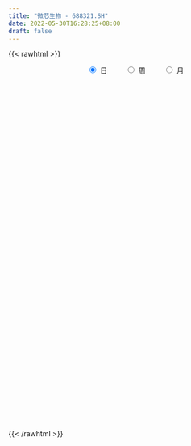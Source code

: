 ```yaml
---
title: "微芯生物 - 688321.SH"
date: 2022-05-30T16:28:25+08:00
draft: false
---
```

{{< rawhtml >}}
    <div style="text-align: center">
        <label style="padding: 1rem;"><input style="margin-right: .5rem" type="radio" name="period" value="D" checked onclick="period_change(this)">日</label>
        <label style="padding: 1rem;"><input style="margin-right: .5rem" type="radio" name="period" value="W" onclick="period_change(this)">周</label>
        <label style="padding: 1rem;"><input style="margin-right: .5rem" type="radio" name="period" value="M" onclick="period_change(this)">月</label>
    </div>
    <div id="chart" style="height: 700px;"></div> 
    <script type="text/javascript">
        const D_v = [26551.79,45334.26,52165.77,36645.05,17936.81,54563.62,34405.16,27782.51,47844.15,64368.44,150708.21,84060.13,63785.47,68997.16,64167.37,40760.97,41802.7,45341.3,38170.8,61561.77,56935.33,51200.87,61903.22,38515.7,75505.87,40600.65,79520.01,64587.42,61189.9,74965.46,53915.69,58767.09,64365.35,107371.14,42396.45,50797.71,27695.51,31298.76,24213.23,22266.54,38687.15,29095.01,31512.64,14501.56,28084.39,24990.95,29988.07,59223.51,33925.37,34251.3,23520.34,26464.45,29755.66,64753.93,38825.33,28200.21,23122.25,22857.6,20325.01,18655.27,21388.83,26853.54,24863.93,23861.36,15286.35,16907.23,28037.45,14523.69,15763.44,21580.03,39989.66,15586.72,25315.59,16177.87,19679.13,16541.66,17648.35,29866.92,20920.09,16794.01,14627.49,16121.24,23894.27,17910.77,14135.6,11681.6,20097.51,23367.2,14252.01,14503.21,21650.44,14092.09,17730.26,11727.23,25646.14,30543.07,21364.96,18067.33,14080.69,20198.19,24131.06,66816.55,40055.75,27323.27,17048.71,19910.11,16727.44,25532.14,15976.73,15260.36,16916.22,20716.01,15927.28,20087.99,12767.97,16847.91,15341.42,31908.64,17829.73,16851.65,26855.14,19990.47,13607.24,17787.78,14819.21,24127.66,19516.64,20471.19,28459.19,19621.07,24427.44,18618.45,18074.34,34096.54,19983.06,18683.81,15736.5,13951.53,18707.13,35427.92,29475.34,16308.6,29107.24,18675.51,21544.92,20302.86,15426.49,11804.44,27640.31,19066.56,16549.58,17747.88,18017.74,10748.01,23133.47,21990.01,22976.62,17963.31,18719.21,17293.79,15483.2,21438.67,15571.3,37526.67,21289.44,21376.59,24684.69,26217.26,28688.29,16665.13,22384.97,23351.61,29482.12,21004.11,13950.67,10407.21,8916.25,11186.17,12071.2,15960.35,13609.14,14846.03,10865.01,15768.11,10707.86,12632.37,16031.99,21814.03,17261.38,23264.54,16840.35,23117.58,26668.15,27498.79,38924.58,33073.92,46717.5,38503.07,67384.25,41552.4,41280.21,44567.84,64022.39,25780.43,21748.32,31304.57,20204.54,19724.7,27232.28,20644.94,12756.41,47530.31,25304.8,31407.78,27547.9,37376.89,23201.99,25466.85,22281.59,16850.53,15058.17,18690.62,26881.4,12326.68,13665.18,19726.32,18966.56,24345.63,27856.88,29439.17,19699.34,22030.2,31138.91,23324.85,22955.96,23262.5,38177.87,25984.24,15085.27,18107.77,22967.24,18259.66,15923.75,21927.57,25352.18,30556.18,16697.76,16475.81,12810.03,16558.79]
const D_histogram = [0.0,0.0376524217,0.0451527244,-0.0407703173,-0.0734384746,0.0057335945,0.04873329,0.0475503551,0.0888276683,0.1147850096,0.3139507928,0.4241765365,0.4151136661,0.4578091169,0.3662908557,0.2290742659,0.1477434128,0.0192135712,-0.0339265247,0.0198469493,0.1077733461,0.1497099385,0.1117799832,0.076578936,0.1558018085,0.1433292967,0.2568677428,0.3349982376,0.4230907012,0.4914232197,0.4405601687,0.418119929,0.306504256,-0.0275218738,-0.2032180953,-0.4097634201,-0.4879513602,-0.4753710844,-0.4686545484,-0.4419228654,-0.3698549783,-0.3705853823,-0.3943634113,-0.3704533234,-0.2717517748,-0.2226245444,-0.2168482867,-0.3478185205,-0.4304814067,-0.4303266328,-0.4047322615,-0.3999881443,-0.3585100019,-0.1658150626,-0.0852604067,-0.0522181717,-0.0767341565,-0.0477980812,-0.0001689351,0.0075406512,0.0185260434,0.0583881457,0.0420129348,0.0166789906,-0.0027692554,-0.026437112,-0.0929302564,-0.1219411936,-0.1358711058,-0.1246305543,-0.2153433352,-0.2645186326,-0.3285124863,-0.3211097174,-0.2552114107,-0.1893454156,-0.1099283281,0.0289528866,0.1154339054,0.1540640954,0.1603261113,0.1679428842,0.2222136274,0.2449388462,0.2052990779,0.177319809,0.173666103,0.1997329643,0.2113357465,0.2140591634,0.2067574562,0.1624512422,0.1026472558,0.0315633993,0.062363078,0.1271849024,0.1553981872,0.1633000141,0.1327957032,0.1439714278,0.103138028,0.2205120834,0.1846939673,0.0989870207,0.0188250184,-0.0639130278,-0.1265519833,-0.2342861004,-0.2785877357,-0.2884700939,-0.2787944679,-0.2848118318,-0.2422647764,-0.2405179538,-0.2217676508,-0.2279370795,-0.2086776586,-0.1267888482,-0.0530449306,0.0003618687,0.0573665578,0.1103164215,0.1149398116,0.1104667731,0.1232493363,0.0980331353,0.0571184257,0.0466694254,0.0761787789,0.0556223849,0.0020838694,-0.0310347747,-0.0246588817,0.0329968087,0.0673655854,0.0628471854,0.0314959704,0.0097870526,0.0092773366,-0.0245264498,-0.074817657,-0.0943453889,-0.1444065934,-0.1583216798,-0.1855050257,-0.1840571451,-0.1477275706,-0.1147151171,-0.0941853522,-0.0638339087,-0.0147321239,0.0308180596,0.053815166,0.065815475,0.0969475404,0.1043947009,0.0880719966,0.0913290924,0.1000977615,0.0822770414,0.0651298654,0.067024239,0.0595415897,0.0962159276,0.1137528198,0.0823782617,0.0198893735,0.0030321988,0.0079947485,-0.0042773668,-0.1268924947,-0.2723846324,-0.448218591,-0.5243410991,-0.5257609117,-0.4612168316,-0.369147342,-0.2848703613,-0.2443459507,-0.2213250667,-0.1812594535,-0.1117760605,-0.0776578015,-0.0105195402,0.0629704934,0.0745425696,0.1211958114,0.1156395947,0.1284413321,0.1792272429,0.180550691,0.1931489716,0.1676792624,0.1186640875,-0.0168384223,-0.1681372191,-0.2903897923,-0.326101259,-0.2468810578,-0.2096186342,-0.2901130333,-0.3036026278,-0.161376702,-0.0607417768,0.0195367116,0.0866323804,0.144941478,0.1522366547,0.1727766086,0.1293099943,0.1051450686,0.2038715676,0.2437959258,0.2984606946,0.3371205917,0.3291306017,0.2896555296,0.2401516793,0.2585236645,0.2132256223,0.1847922452,0.1067337019,0.1290550835,0.1222073085,0.0792883618,-0.0301188465,-0.1134925217,-0.2531389976,-0.3678282364,-0.3585541228,-0.3650630942,-0.2769067184,-0.241896142,-0.2319076555,-0.1865434476,-0.137551912,-0.0559945377,0.0252341313,0.0719468175,0.0861165205,0.0846934256,0.0963529936,0.0930455171,0.1186088993,0.1466176818,0.0869265565,0.0524171854,0.0494207049,0.0394169156,0.0318374234]
const D_fast = [0.0,0.0470655271,0.0658540109,-0.0302616101,-0.081289386,-0.0006839183,0.0544990996,0.0652037536,0.1286879838,0.1833415775,0.4609950589,0.6772649368,0.7719804828,0.9291282129,0.9291826656,0.8492346423,0.8048396424,0.6811131936,0.6194914665,0.6782266779,0.7930964112,0.8724604882,0.8624755288,0.8464192155,0.9645925402,0.9879523525,1.1657077343,1.3275877885,1.5214529275,1.7126412508,1.771918242,1.8540079845,1.8190183755,1.4781117773,1.251611032,0.9426248522,0.742449072,0.6361865768,0.5257394756,0.4419904422,0.4215945848,0.3282178352,0.2058489534,0.1371457104,0.1679093153,0.1613804096,0.1129445956,-0.1049802683,-0.2952635061,-0.4026903905,-0.4782790846,-0.5735320035,-0.6216813615,-0.4704401878,-0.4112006336,-0.3912129415,-0.4349124654,-0.4179259105,-0.3703389981,-0.3607442491,-0.345127346,-0.2906682072,-0.2965401844,-0.317704381,-0.3378449409,-0.3681220754,-0.4578477839,-0.5173440195,-0.5652417082,-0.5851587952,-0.7297074099,-0.8450123655,-0.9911343407,-1.0640090012,-1.0619135472,-1.043383906,-0.9914489004,-0.8453294642,-0.729989969,-0.6528437551,-0.6065002114,-0.5568977175,-0.4470735674,-0.363113637,-0.3514286359,-0.3350779526,-0.2953151328,-0.2193150304,-0.1548783116,-0.0986401039,-0.0542524471,-0.0579458504,-0.0920880229,-0.1552810295,-0.1088905814,-0.0122725314,0.0547903002,0.1035171306,0.1062117456,0.1533803271,0.1383314343,0.3108335105,0.3211888863,0.2602286949,0.1847729472,0.0860566441,-0.0082203073,-0.1745259495,-0.2884745187,-0.3704744004,-0.4304973914,-0.5077177132,-0.5257368519,-0.5841195177,-0.6208111275,-0.683964826,-0.7168748197,-0.6666832214,-0.6062005365,-0.5527032701,-0.4813569414,-0.4008279724,-0.3674696294,-0.3443259746,-0.3007310773,-0.3014389945,-0.3280740977,-0.3268557416,-0.2783016935,-0.2849524911,-0.3379700393,-0.3788473771,-0.3786362045,-0.3127313119,-0.2615211389,-0.2503277426,-0.2738049649,-0.2930671195,-0.2912575014,-0.3311929003,-0.4001885217,-0.4433026009,-0.5294654538,-0.5829609601,-0.6565205624,-0.7010869681,-0.7016892863,-0.6973556121,-0.7003721851,-0.6859792189,-0.6405604651,-0.5873057666,-0.5508548688,-0.522400691,-0.4670317405,-0.4334859047,-0.42779061,-0.401701241,-0.3679081316,-0.3651595913,-0.3660243009,-0.3473738677,-0.3399711195,-0.2792427997,-0.2332677025,-0.2440476952,-0.30156424,-0.317663365,-0.3107021283,-0.3240435852,-0.4783818368,-0.6919701326,-0.979858739,-1.1870665219,-1.3199265623,-1.3706866902,-1.3709040361,-1.3578446457,-1.3784067228,-1.4107171054,-1.4159663556,-1.3744269777,-1.3597231691,-1.2952147929,-1.2059821359,-1.1757744172,-1.0988222227,-1.0754685407,-1.0305564702,-0.9349637487,-0.8885026279,-0.8276171044,-0.811166998,-0.830516151,-0.9702282664,-1.163561368,-1.3584113892,-1.4756481707,-1.458148234,-1.473290469,-1.6263131263,-1.7157033778,-1.6138216275,-1.5283721465,-1.4432094802,-1.3544557163,-1.2599112492,-1.2145569088,-1.1508228028,-1.1619619185,-1.1598405771,-1.0101461862,-0.9092728465,-0.779992904,-0.657052859,-0.5827601986,-0.5498213883,-0.5392873188,-0.4562844174,-0.4482760541,-0.4305113699,-0.4818864878,-0.4273013352,-0.4035972831,-0.4266941394,-0.5436310594,-0.6553778649,-0.8583090902,-1.0649553882,-1.1453198052,-1.2430945502,-1.224164854,-1.2496283131,-1.2976167405,-1.2988883945,-1.2842848369,-1.216726097,-1.1291888952,-1.0644895046,-1.0287906715,-1.00904041,-0.9732925936,-0.9533386908,-0.8981230838,-0.8334598809,-0.8714193671,-0.8928244418,-0.8834657461,-0.8836153064,-0.8832354428]
const D_slow = [0.0,0.0094131054,0.0207012865,0.0105087072,-0.0078509114,-0.0064175128,0.0057658097,0.0176533985,0.0398603155,0.0685565679,0.1470442661,0.2530884003,0.3568668168,0.471319096,0.5628918099,0.6201603764,0.6570962296,0.6618996224,0.6534179912,0.6583797285,0.6853230651,0.7227505497,0.7506955455,0.7698402795,0.8087907316,0.8446230558,0.9088399915,0.9925895509,1.0983622262,1.2212180311,1.3313580733,1.4358880556,1.5125141196,1.5056336511,1.4548291273,1.3523882723,1.2304004322,1.1115576611,0.994394024,0.8839133077,0.7914495631,0.6988032175,0.6002123647,0.5075990338,0.4396610901,0.384004954,0.3297928824,0.2428382522,0.1352179006,0.0276362424,-0.073546823,-0.1735438591,-0.2631713596,-0.3046251252,-0.3259402269,-0.3389947698,-0.3581783089,-0.3701278293,-0.370170063,-0.3682849002,-0.3636533894,-0.349056353,-0.3385531192,-0.3343833716,-0.3350756855,-0.3416849634,-0.3649175275,-0.3954028259,-0.4293706024,-0.460528241,-0.5143640747,-0.5804937329,-0.6626218545,-0.7428992838,-0.8067021365,-0.8540384904,-0.8815205724,-0.8742823508,-0.8454238744,-0.8069078505,-0.7668263227,-0.7248406017,-0.6692871948,-0.6080524833,-0.5567277138,-0.5123977615,-0.4689812358,-0.4190479947,-0.3662140581,-0.3126992673,-0.2610099032,-0.2203970927,-0.1947352787,-0.1868444289,-0.1712536594,-0.1394574338,-0.100607887,-0.0597828835,-0.0265839576,0.0094088993,0.0351934063,0.0903214272,0.136494919,0.1612416742,0.1659479288,0.1499696718,0.118331676,0.0597601509,-0.009886783,-0.0820043065,-0.1517029235,-0.2229058814,-0.2834720755,-0.343601564,-0.3990434767,-0.4560277465,-0.5081971612,-0.5398943732,-0.5531556059,-0.5530651387,-0.5387234993,-0.5111443939,-0.482409441,-0.4547927477,-0.4239804136,-0.3994721298,-0.3851925234,-0.373525167,-0.3544804723,-0.3405748761,-0.3400539087,-0.3478126024,-0.3539773228,-0.3457281206,-0.3288867243,-0.3131749279,-0.3053009353,-0.3028541722,-0.300534838,-0.3066664505,-0.3253708647,-0.348957212,-0.3850588603,-0.4246392803,-0.4710155367,-0.517029823,-0.5539617156,-0.5826404949,-0.606186833,-0.6221453101,-0.6258283411,-0.6181238262,-0.6046700347,-0.588216166,-0.5639792809,-0.5378806057,-0.5158626065,-0.4930303334,-0.4680058931,-0.4474366327,-0.4311541663,-0.4143981066,-0.3995127092,-0.3754587273,-0.3470205223,-0.3264259569,-0.3214536135,-0.3206955638,-0.3186968767,-0.3197662184,-0.3514893421,-0.4195855002,-0.531640148,-0.6627254227,-0.7941656507,-0.9094698586,-1.0017566941,-1.0729742844,-1.1340607721,-1.1893920387,-1.2347069021,-1.2626509172,-1.2820653676,-1.2846952527,-1.2689526293,-1.2503169869,-1.2200180341,-1.1911081354,-1.1589978023,-1.1141909916,-1.0690533189,-1.020766076,-0.9788462604,-0.9491802385,-0.9533898441,-0.9954241489,-1.0680215969,-1.1495469117,-1.2112671762,-1.2636718347,-1.336200093,-1.41210075,-1.4524449255,-1.4676303697,-1.4627461918,-1.4410880967,-1.4048527272,-1.3667935635,-1.3235994114,-1.2912719128,-1.2649856457,-1.2140177538,-1.1530687723,-1.0784535987,-0.9941734507,-0.9118908003,-0.8394769179,-0.7794389981,-0.7148080819,-0.6615016764,-0.6153036151,-0.5886201896,-0.5563564187,-0.5258045916,-0.5059825012,-0.5135122128,-0.5418853432,-0.6051700926,-0.6971271517,-0.7867656824,-0.878031456,-0.9472581356,-1.0077321711,-1.065709085,-1.1123449469,-1.1467329249,-1.1607315593,-1.1544230265,-1.1364363221,-1.114907192,-1.0937338356,-1.0696455872,-1.0463842079,-1.0167319831,-0.9800775626,-0.9583459235,-0.9452416272,-0.932886451,-0.9230322221,-0.9150728662]
const D_data = [['2021-05-19', 37.68, 37.21, 37.08, 37.9],['2021-05-20', 37.2, 37.8, 36.84, 38.24],['2021-05-21', 37.85, 37.58, 37.38, 38.58],['2021-05-24', 37.5, 36.2, 35.91, 37.5],['2021-05-25', 36.24, 36.5, 36.21, 36.65],['2021-05-26', 36.66, 38.0, 36.41, 38.11],['2021-05-27', 37.89, 37.9, 37.71, 38.2],['2021-05-28', 38.03, 37.5, 37.27, 38.1],['2021-05-31', 37.52, 38.2, 37.15, 38.59],['2021-06-01', 38.98, 38.28, 38.15, 38.98],['2021-06-02', 38.28, 41.25, 38.15, 43.05],['2021-06-03', 41.26, 41.3, 40.73, 42.15],['2021-06-04', 41.44, 40.46, 40.0, 41.47],['2021-06-07', 40.55, 41.61, 40.55, 42.6],['2021-06-08', 41.61, 40.2, 39.81, 41.7],['2021-06-09', 40.25, 39.33, 39.25, 40.25],['2021-06-10', 39.3, 39.68, 38.88, 39.88],['2021-06-11', 39.8, 38.68, 38.58, 39.9],['2021-06-15', 38.79, 39.22, 38.7, 39.56],['2021-06-16', 39.4, 40.65, 39.01, 41.4],['2021-06-17', 40.71, 41.61, 40.65, 41.81],['2021-06-18', 41.98, 41.59, 40.38, 42.36],['2021-06-21', 41.28, 40.81, 40.01, 41.93],['2021-06-22', 40.78, 40.83, 40.2, 41.16],['2021-06-23', 40.89, 42.59, 40.32, 42.98],['2021-06-24', 42.9, 41.86, 41.61, 42.91],['2021-06-25', 42.6, 44.0, 42.15, 44.1],['2021-06-28', 44.74, 44.45, 43.6, 45.22],['2021-06-29', 44.43, 45.48, 44.1, 46.4],['2021-06-30', 45.55, 46.19, 45.24, 47.76],['2021-07-01', 46.0, 45.3, 45.11, 47.07],['2021-07-02', 45.28, 46.0, 44.3, 46.1],['2021-07-05', 45.82, 45.02, 44.15, 46.78],['2021-07-06', 42.5, 41.35, 41.01, 43.24],['2021-07-07', 41.78, 42.07, 41.5, 42.47],['2021-07-08', 42.0, 40.6, 40.33, 42.06],['2021-07-09', 40.42, 41.26, 40.16, 41.5],['2021-07-12', 41.24, 42.0, 41.0, 42.39],['2021-07-13', 41.93, 41.75, 41.4, 42.38],['2021-07-14', 42.01, 41.86, 41.46, 42.09],['2021-07-15', 41.51, 42.49, 41.51, 43.15],['2021-07-16', 42.5, 41.58, 41.58, 42.98],['2021-07-19', 40.97, 41.01, 40.4, 41.4],['2021-07-20', 40.92, 41.38, 40.65, 41.77],['2021-07-21', 41.0, 42.46, 40.92, 42.75],['2021-07-22', 42.31, 42.1, 41.76, 42.78],['2021-07-23', 41.86, 41.58, 41.28, 42.28],['2021-07-26', 41.0, 39.34, 38.6, 41.29],['2021-07-27', 38.99, 39.08, 38.6, 39.92],['2021-07-28', 39.16, 39.56, 39.04, 40.3],['2021-07-29', 39.94, 39.61, 39.38, 39.94],['2021-07-30', 39.45, 39.09, 38.68, 39.45],['2021-08-02', 39.06, 39.34, 38.42, 40.14],['2021-08-03', 40.0, 41.62, 40.0, 43.11],['2021-08-04', 40.95, 40.81, 40.58, 41.6],['2021-08-05', 40.7, 40.42, 40.25, 41.5],['2021-08-06', 40.28, 39.62, 39.41, 40.4],['2021-08-09', 39.98, 40.2, 39.5, 41.0],['2021-08-10', 40.1, 40.57, 39.88, 40.86],['2021-08-11', 40.4, 40.17, 39.9, 40.48],['2021-08-12', 40.0, 40.22, 40.0, 40.89],['2021-08-13', 40.25, 40.7, 39.6, 40.78],['2021-08-16', 40.84, 40.05, 39.75, 40.84],['2021-08-17', 40.06, 39.8, 39.68, 40.66],['2021-08-18', 39.74, 39.71, 39.61, 40.17],['2021-08-19', 39.65, 39.48, 39.45, 40.06],['2021-08-20', 39.4, 38.6, 38.28, 39.47],['2021-08-23', 38.6, 38.67, 38.32, 38.95],['2021-08-24', 38.73, 38.58, 38.5, 38.98],['2021-08-25', 38.6, 38.72, 38.08, 38.93],['2021-08-26', 38.71, 37.02, 36.8, 38.78],['2021-08-27', 37.02, 36.89, 36.75, 37.36],['2021-08-30', 36.76, 36.07, 36.02, 37.38],['2021-08-31', 36.12, 36.45, 35.88, 36.58],['2021-09-01', 36.12, 37.04, 35.96, 37.15],['2021-09-02', 37.06, 37.1, 36.98, 37.54],['2021-09-03', 37.64, 37.42, 37.0, 37.64],['2021-09-06', 37.36, 38.6, 37.36, 38.85],['2021-09-07', 38.89, 38.49, 38.2, 38.89],['2021-09-08', 38.49, 38.22, 38.14, 38.7],['2021-09-09', 38.0, 37.95, 37.74, 38.22],['2021-09-10', 38.5, 38.03, 37.97, 38.68],['2021-09-13', 38.01, 38.84, 38.01, 39.12],['2021-09-14', 39.02, 38.75, 38.6, 39.45],['2021-09-15', 38.72, 38.02, 38.0, 38.9],['2021-09-16', 37.98, 38.06, 37.49, 38.34],['2021-09-17', 38.18, 38.35, 37.75, 38.64],['2021-09-22', 38.01, 38.87, 37.9, 39.5],['2021-09-23', 39.2, 38.9, 38.64, 39.3],['2021-09-24', 38.9, 38.95, 38.58, 39.0],['2021-09-27', 38.95, 38.94, 38.51, 39.25],['2021-09-28', 38.61, 38.45, 38.43, 38.97],['2021-09-29', 38.18, 38.05, 37.32, 38.58],['2021-09-30', 37.97, 37.58, 37.53, 38.11],['2021-10-08', 37.68, 38.76, 37.37, 39.13],['2021-10-11', 39.08, 39.5, 38.98, 39.9],['2021-10-12', 39.4, 39.39, 39.25, 39.88],['2021-10-13', 39.51, 39.35, 39.12, 39.58],['2021-10-14', 39.21, 38.92, 38.88, 39.42],['2021-10-15', 38.75, 39.5, 38.62, 39.88],['2021-10-18', 39.48, 38.87, 38.7, 39.69],['2021-10-19', 38.66, 41.2, 38.52, 42.47],['2021-10-20', 40.5, 39.68, 39.52, 40.9],['2021-10-21', 39.8, 38.86, 38.75, 40.36],['2021-10-22', 38.91, 38.55, 38.5, 39.18],['2021-10-25', 38.53, 38.08, 37.79, 38.53],['2021-10-26', 38.15, 37.88, 37.86, 38.38],['2021-10-27', 37.87, 36.72, 36.5, 37.9],['2021-10-28', 36.45, 36.9, 36.45, 37.21],['2021-10-29', 36.31, 36.95, 36.31, 37.16],['2021-11-01', 37.05, 36.95, 36.06, 37.05],['2021-11-02', 36.8, 36.51, 36.38, 37.5],['2021-11-03', 36.48, 36.97, 36.45, 37.18],['2021-11-04', 37.0, 36.34, 36.3, 37.08],['2021-11-05', 36.35, 36.37, 36.22, 36.69],['2021-11-08', 36.35, 35.85, 35.6, 36.68],['2021-11-09', 35.85, 35.96, 35.75, 36.47],['2021-11-10', 36.1, 36.81, 35.9, 37.52],['2021-11-11', 36.71, 36.98, 36.6, 37.08],['2021-11-12', 36.74, 36.97, 36.66, 37.3],['2021-11-15', 37.0, 37.26, 36.81, 37.7],['2021-11-16', 37.2, 37.5, 37.0, 37.65],['2021-11-17', 37.5, 37.07, 36.97, 37.5],['2021-11-18', 37.29, 36.98, 36.76, 37.29],['2021-11-19', 36.9, 37.25, 36.81, 37.5],['2021-11-22', 37.5, 36.77, 36.65, 37.5],['2021-11-23', 36.67, 36.4, 36.33, 36.92],['2021-11-24', 36.39, 36.63, 36.01, 36.86],['2021-11-25', 36.55, 37.18, 36.47, 37.57],['2021-11-26', 37.08, 36.58, 36.43, 37.28],['2021-11-29', 36.97, 35.94, 35.91, 37.18],['2021-11-30', 35.8, 35.9, 35.71, 36.0],['2021-12-01', 35.82, 36.25, 35.72, 36.58],['2021-12-02', 36.15, 37.02, 36.03, 37.25],['2021-12-03', 36.98, 36.97, 36.61, 37.2],['2021-12-06', 36.85, 36.57, 36.5, 37.25],['2021-12-07', 36.6, 36.13, 35.9, 36.86],['2021-12-08', 36.13, 36.08, 35.98, 36.3],['2021-12-09', 36.16, 36.25, 36.01, 36.41],['2021-12-10', 36.33, 35.69, 35.42, 36.33],['2021-12-13', 35.91, 35.17, 35.04, 35.93],['2021-12-14', 35.3, 35.25, 35.19, 35.68],['2021-12-15', 35.2, 34.53, 34.43, 35.3],['2021-12-16', 34.5, 34.63, 34.3, 34.8],['2021-12-17', 34.63, 34.15, 34.05, 34.63],['2021-12-20', 34.08, 34.22, 34.08, 34.8],['2021-12-21', 34.33, 34.55, 34.1, 34.78],['2021-12-22', 34.6, 34.51, 34.48, 34.96],['2021-12-23', 34.74, 34.33, 33.6, 34.74],['2021-12-24', 34.3, 34.44, 33.88, 34.6],['2021-12-27', 34.4, 34.77, 34.4, 35.05],['2021-12-28', 34.71, 34.9, 34.56, 34.99],['2021-12-29', 34.77, 34.75, 34.58, 35.1],['2021-12-30', 34.62, 34.67, 34.49, 34.79],['2021-12-31', 34.68, 35.01, 34.62, 35.26],['2022-01-04', 34.9, 34.82, 34.7, 35.2],['2022-01-05', 34.94, 34.5, 34.12, 34.99],['2022-01-06', 34.26, 34.71, 34.16, 34.86],['2022-01-07', 34.5, 34.82, 34.3, 35.16],['2022-01-10', 34.81, 34.47, 34.28, 34.88],['2022-01-11', 34.37, 34.38, 34.33, 34.74],['2022-01-12', 34.38, 34.57, 34.21, 34.89],['2022-01-13', 34.46, 34.43, 34.21, 34.68],['2022-01-14', 34.25, 35.07, 34.2, 35.37],['2022-01-17', 35.35, 35.01, 34.72, 35.35],['2022-01-18', 35.08, 34.39, 34.33, 35.11],['2022-01-19', 34.32, 33.74, 33.63, 34.48],['2022-01-20', 33.75, 34.06, 33.24, 34.06],['2022-01-21', 33.87, 34.26, 33.66, 34.26],['2022-01-24', 34.07, 33.98, 33.7, 34.34],['2022-01-25', 33.98, 32.13, 32.0, 34.0],['2022-01-26', 32.34, 30.9, 30.88, 32.39],['2022-01-27', 31.02, 29.29, 29.28, 31.08],['2022-01-28', 31.53, 29.38, 29.19, 31.53],['2022-02-07', 29.62, 29.58, 29.43, 30.3],['2022-02-08', 29.64, 30.06, 29.4, 30.18],['2022-02-09', 30.0, 30.36, 30.0, 30.45],['2022-02-10', 30.35, 30.33, 30.21, 30.79],['2022-02-11', 30.08, 29.75, 29.63, 30.23],['2022-02-14', 29.41, 29.35, 29.0, 30.0],['2022-02-15', 29.33, 29.4, 29.05, 29.69],['2022-02-16', 29.4, 29.77, 29.1, 29.81],['2022-02-17', 29.67, 29.35, 29.28, 29.79],['2022-02-18', 29.35, 29.82, 29.15, 30.09],['2022-02-21', 29.89, 30.12, 29.69, 30.31],['2022-02-22', 30.0, 29.45, 29.35, 30.09],['2022-02-23', 29.32, 29.95, 29.32, 30.08],['2022-02-24', 29.88, 29.33, 28.9, 30.03],['2022-02-25', 29.45, 29.51, 29.35, 30.17],['2022-02-28', 29.65, 30.12, 29.38, 30.22],['2022-03-01', 30.23, 29.63, 29.55, 30.23],['2022-03-02', 29.6, 29.81, 29.45, 29.96],['2022-03-03', 29.77, 29.3, 29.2, 30.2],['2022-03-04', 29.21, 28.78, 28.59, 29.61],['2022-03-07', 28.59, 27.1, 26.82, 28.76],['2022-03-08', 26.98, 25.91, 25.88, 27.23],['2022-03-09', 25.86, 25.2, 24.29, 26.0],['2022-03-10', 25.5, 25.45, 25.06, 25.78],['2022-03-11', 25.08, 26.61, 24.5, 26.73],['2022-03-14', 26.3, 26.04, 25.58, 26.6],['2022-03-15', 25.89, 24.06, 24.02, 25.89],['2022-03-16', 24.48, 24.21, 22.88, 24.6],['2022-03-17', 24.49, 26.12, 24.33, 26.77],['2022-03-18', 26.24, 25.96, 25.77, 26.5],['2022-03-21', 26.05, 25.97, 25.61, 26.33],['2022-03-22', 26.1, 26.04, 25.51, 26.43],['2022-03-23', 25.84, 26.16, 25.69, 26.21],['2022-03-24', 26.01, 25.62, 25.59, 26.16],['2022-03-25', 25.84, 25.8, 25.56, 26.28],['2022-03-28', 25.65, 24.87, 24.77, 25.8],['2022-03-29', 24.83, 24.84, 24.71, 25.38],['2022-03-30', 25.24, 26.53, 24.84, 26.75],['2022-03-31', 26.5, 26.18, 26.14, 26.9],['2022-04-01', 26.06, 26.68, 25.75, 26.88],['2022-04-06', 26.8, 26.84, 26.5, 27.37],['2022-04-07', 26.92, 26.47, 26.41, 28.04],['2022-04-08', 26.54, 26.07, 25.95, 26.95],['2022-04-11', 25.99, 25.8, 25.71, 26.53],['2022-04-12', 25.74, 26.66, 25.44, 26.72],['2022-04-13', 26.55, 25.88, 25.84, 26.72],['2022-04-14', 25.9, 25.96, 25.81, 26.29],['2022-04-15', 25.83, 25.08, 24.93, 25.9],['2022-04-18', 25.38, 26.2, 24.32, 26.23],['2022-04-19', 26.01, 25.9, 25.71, 26.27],['2022-04-20', 26.0, 25.32, 25.25, 26.22],['2022-04-21', 25.16, 24.02, 24.0, 25.38],['2022-04-22', 24.2, 23.69, 23.29, 24.2],['2022-04-25', 23.21, 22.15, 21.77, 23.6],['2022-04-26', 21.84, 21.43, 21.29, 22.4],['2022-04-27', 21.4, 22.3, 20.85, 22.6],['2022-04-28', 21.88, 21.7, 21.56, 22.35],['2022-04-29', 21.74, 22.72, 21.7, 22.99],['2022-05-05', 22.5, 22.04, 21.99, 22.76],['2022-05-06', 21.71, 21.51, 21.44, 21.76],['2022-05-09', 21.5, 21.78, 21.3, 22.17],['2022-05-10', 21.4, 21.79, 21.26, 22.08],['2022-05-11', 22.06, 22.31, 21.9, 23.4],['2022-05-12', 22.23, 22.57, 22.1, 22.92],['2022-05-13', 22.78, 22.36, 22.22, 22.96],['2022-05-16', 22.6, 22.02, 21.96, 22.75],['2022-05-17', 22.01, 21.77, 21.4, 22.08],['2022-05-18', 22.02, 21.88, 21.6, 22.15],['2022-05-19', 21.41, 21.64, 21.41, 21.8],['2022-05-20', 21.69, 22.0, 21.61, 22.02],['2022-05-23', 22.0, 22.14, 21.85, 22.36],['2022-05-24', 22.2, 20.91, 20.91, 22.23],['2022-05-25', 21.0, 20.89, 20.7, 21.17],['2022-05-26', 20.93, 21.09, 20.3, 21.12],['2022-05-27', 21.19, 20.87, 20.73, 21.28],['2022-05-30', 20.87, 20.75, 20.47, 20.91]]
const W_v = [1141300.29,549748.88,336663.98,264292.32,136458.7,193244.43,150142.03,30326.64,78243.39,106181.45,261747.62,168330.79,198378.07,280012.21,237820.13,122144.69,142022.71,137247.63,116210.52,91152.33,82125.94,129461.22,211823.73,200343.09,260127.67,228711.46,173099.74,142125.71,84890.49,85448.13,82745.03,76170.27,50516.15,51463.47,60226.13,58745.05,61501.71,63697.2,83444.63,112907.52,51057.29,92913.22,64711.58,155497.03,60233.52,109537.09,220360.18,257177.17,148578.64,103317.68,113711.85,241280.71,398085.1599999999,209183.08,220989.37,143388.64,216836.81,182858.35,68177.42,37144.09,192169.61,109964.35,123651.05,121698.08,112090.72,100410.19,96336.33,83780.43,250975.77,111875.19,129228.64,80011.57,185065.67,143191.12,114057.58,170747.22,124495.17,61579.6,49125.29,133599.02,134033.72,134948.65,105448.3,122666.58,102229.47,80412.26,94533.55,107856.2,110448.08,52228.35,106145.65,170768.81,171333.15,410766.4,261069.5,207868.77,296045.45,313425.5600000001,292626.16,145560.69,129077.61,177384.97,184657.38,110080.25,108956.32,107443.54,95362.6,98329.75,87719.75,52122.42,65200.02,25646.14,104254.24,175375.34,93406.78,86415.47,98779.35,93059.84,112195.75,115199.83,102506.89,115111.61,94240.66,86196.68,81649.15,107313.63,122256.27,112887.94,56531.5,71048.64,78447.63,117389.41,224603.32,217203.27,120214.41,137644.24,88126.78,98347.76,91566.14,123371.22,54463.76,125465.84,97185.99,101891.96,16558.79]
const W_histogram = [0.0,-0.9042962963,-2.0106629524,-2.6399293303,-2.8813766026,-3.1068582501,-3.4833974863,-3.7897305389,-3.8352725005,-3.8281186497,-3.1994834804,-2.9453480555,-2.25863644,-1.2199642054,-0.7660448526,-0.2048232611,-0.2128441943,0.0946120951,0.4934874828,0.5428076128,0.8127434318,1.1264582757,1.922127153,2.1390492448,2.2577750441,2.1555266009,2.0664707979,1.3863945704,1.1437536521,0.6550767168,0.0069572472,-0.3969842312,-0.58559446,-0.5865358034,-0.406560611,-0.1772197694,0.068891292,0.4362613043,0.8529998407,0.9922645491,1.1746046863,1.4719016672,1.4847163682,1.7937998295,2.0047207601,1.9559708118,2.5268807753,2.3885683247,1.9817577639,1.9857002625,1.7375646156,0.456604046,-0.502581856,-0.9878489178,-1.189226128,-1.2568355635,-1.0950706613,-1.0022916947,-0.8672626013,-0.675754013,-0.6239082907,-0.7113123268,-0.7119518691,-0.6246440675,-0.5147218291,-0.4660520568,-0.4310980244,-0.3258184608,-0.4039601859,-0.5614173174,-0.7584158857,-0.8060458208,-0.7136007508,-0.6437927395,-0.5214422384,-0.4588146653,-0.5047806527,-0.2961625507,-0.0492798999,0.0428306252,0.341246091,0.4028274984,0.4905090404,0.7120033517,0.7373771822,0.687869856,0.6447864171,0.600774663,0.5073411629,0.5302624189,0.5586084193,0.6073788944,0.6241667615,0.8126115974,0.7944212735,0.9451637979,1.1598249353,1.3744874117,1.1446339766,0.9685244033,0.8127032808,0.5170086689,0.3406958412,0.2827750131,0.0985116298,-0.1306170673,-0.2326058994,-0.2439239352,-0.2157691327,-0.1459887138,-0.1791642298,-0.1119880215,-0.0132593132,-0.0077512624,-0.1024246696,-0.1895994737,-0.1917674727,-0.1605257784,-0.1702421868,-0.1370862503,-0.1850598988,-0.2975399452,-0.3270904837,-0.284498874,-0.2467756799,-0.1854392029,-0.1797418072,-0.4685448005,-0.5906847587,-0.6197597859,-0.6118175107,-0.6064988176,-0.6936184521,-0.7355259385,-0.713951399,-0.5857209185,-0.4911159569,-0.445677527,-0.4579489606,-0.4779013526,-0.5158490888,-0.430446563,-0.3484457227,-0.3212210354,-0.2645681745]
const W_fast = [0.0,-1.1303703704,-2.7394027646,-4.028651475,-4.990442898,-5.992639108,-7.2400277158,-8.4937934032,-9.4981534898,-10.4480293014,-10.6192650023,-11.1014665912,-10.9794140857,-10.2457329024,-9.9833247628,-9.4733089866,-9.5345409683,-9.2034316552,-8.6811843968,-8.4961623635,-8.0230406866,-7.4277112738,-6.1515106083,-5.3998262052,-4.7166566449,-4.2800234379,-3.8524615414,-4.1859391263,-4.1426416316,-4.4675493877,-5.1139295455,-5.6171170818,-5.9521259255,-6.0997012198,-6.0213661801,-5.8363302809,-5.5729963965,-5.096561058,-4.4665725614,-4.0792417158,-3.603250407,-2.9379780094,-2.5539842163,-1.7964507976,-1.084349677,-0.6441069223,0.558523235,1.0173528655,1.1059817457,1.60634931,1.7926048169,0.6257952589,-0.4590361072,-1.1912653984,-1.6899491406,-2.0717674669,-2.1837702301,-2.3415641872,-2.4233507441,-2.4007806591,-2.5049120095,-2.7701441272,-2.9487716368,-3.0176248521,-3.0363830709,-3.1042263128,-3.1770467865,-3.1532218381,-3.3323536098,-3.6301650706,-4.0167676104,-4.2659090006,-4.3518641184,-4.4430042919,-4.4510143504,-4.5030904436,-4.6752515941,-4.5406741298,-4.306111454,-4.2032932727,-3.8195662841,-3.6572780022,-3.4469692,-3.0474740507,-2.8377559247,-2.7152957869,-2.5971826215,-2.4910007099,-2.4575989193,-2.3021120586,-2.1341139534,-1.9334987547,-1.7606691972,-1.3690714619,-1.1886564675,-0.8016229936,-0.2970056223,0.2612787069,0.317583766,0.3836052935,0.4309599913,0.2645175466,0.1733786791,0.1861516043,0.0265161285,-0.2352668355,-0.3954071424,-0.4677061619,-0.4934936426,-0.4602104022,-0.5381769757,-0.4989977728,-0.4035838928,-0.4000136576,-0.5202932321,-0.6548679047,-0.7049777718,-0.7138675221,-0.7661444772,-0.7672601033,-0.8614987265,-1.0483637593,-1.1596869187,-1.1882200274,-1.2121907533,-1.197214077,-1.2364521332,-1.6423913266,-1.9122024745,-2.0962174481,-2.2412295506,-2.387535562,-2.6480598094,-2.8738487804,-3.0307620907,-3.0489618399,-3.0771358674,-3.1431168193,-3.269875493,-3.4093032232,-3.5762132316,-3.5984223465,-3.6035329369,-3.6566135085,-3.6661026912]
const W_slow = [0.0,-0.2260740741,-0.7287398122,-1.3887221447,-2.1090662954,-2.8857808579,-3.7566302295,-4.7040628642,-5.6628809893,-6.6199106518,-7.4197815219,-8.1561185357,-8.7207776457,-9.0257686971,-9.2172799102,-9.2684857255,-9.3216967741,-9.2980437503,-9.1746718796,-9.0389699764,-8.8357841184,-8.5541695495,-8.0736377613,-7.53887545,-6.974431689,-6.4355500388,-5.9189323393,-5.5723336967,-5.2863952837,-5.1226261045,-5.1208867927,-5.2201328505,-5.3665314655,-5.5131654164,-5.6148055691,-5.6591105115,-5.6418876885,-5.5328223624,-5.3195724022,-5.0715062649,-4.7778550933,-4.4098796765,-4.0387005845,-3.5902506271,-3.0890704371,-2.6000777341,-1.9683575403,-1.3712154591,-0.8757760182,-0.3793509525,0.0550402013,0.1691912129,0.0435457489,-0.2034164806,-0.5007230126,-0.8149319035,-1.0886995688,-1.3392724925,-1.5560881428,-1.7250266461,-1.8810037187,-2.0588318004,-2.2368197677,-2.3929807846,-2.5216612418,-2.638174256,-2.7459487621,-2.8274033773,-2.9283934238,-3.0687477532,-3.2583517246,-3.4598631798,-3.6382633675,-3.7992115524,-3.929572112,-4.0442757783,-4.1704709415,-4.2445115792,-4.2568315541,-4.2461238978,-4.1608123751,-4.0601055005,-3.9374782404,-3.7594774025,-3.5751331069,-3.4031656429,-3.2419690386,-3.0917753729,-2.9649400822,-2.8323744775,-2.6927223726,-2.540877649,-2.3848359587,-2.1816830593,-1.983077741,-1.7467867915,-1.4568305576,-1.1132087047,-0.8270502106,-0.5849191098,-0.3817432896,-0.2524911223,-0.167317162,-0.0966234088,-0.0719955013,-0.1046497681,-0.162801243,-0.2237822268,-0.27772451,-0.3142216884,-0.3590127459,-0.3870097512,-0.3903245796,-0.3922623952,-0.4178685626,-0.465268431,-0.5132102992,-0.5533417437,-0.5959022904,-0.630173853,-0.6764388277,-0.750823814,-0.832596435,-0.9037211535,-0.9654150734,-1.0117748741,-1.0567103259,-1.1738465261,-1.3215177158,-1.4764576622,-1.6294120399,-1.7810367443,-1.9544413573,-2.138322842,-2.3168106917,-2.4632409213,-2.5860199106,-2.6974392923,-2.8119265325,-2.9314018706,-3.0603641428,-3.1679757835,-3.2550872142,-3.3353924731,-3.4015345167]
const W_data = [['2019-08-16', 125.0, 96.0, 80.75, 125.0],['2019-08-23', 98.93, 81.83, 80.83, 101.3],['2019-08-30', 81.0, 72.6, 72.6, 83.58],['2019-09-06', 73.22, 71.85, 70.63, 77.8],['2019-09-12', 71.84, 71.88, 71.3, 75.0],['2019-09-20', 72.49, 68.05, 66.16, 74.35],['2019-09-27', 68.0, 61.4, 60.5, 68.88],['2019-09-30', 61.0, 56.9, 56.48, 61.0],['2019-10-11', 57.1, 55.41, 54.45, 57.47],['2019-10-18', 55.72, 52.01, 50.88, 56.56],['2019-10-25', 51.29, 57.7, 48.75, 62.44],['2019-11-01', 55.47, 51.82, 49.35, 58.1],['2019-11-08', 53.2, 56.5, 51.77, 57.97],['2019-11-15', 55.95, 62.93, 53.53, 65.38],['2019-11-22', 62.7, 57.55, 56.68, 66.79],['2019-11-29', 58.08, 59.94, 56.7, 61.79],['2019-12-06', 59.94, 52.81, 50.86, 61.36],['2019-12-13', 52.9, 56.2, 52.83, 59.36],['2019-12-20', 56.63, 58.18, 55.8, 59.92],['2019-12-27', 57.82, 54.13, 53.58, 58.17],['2020-01-03', 54.0, 57.03, 52.66, 57.5],['2020-01-10', 56.79, 58.7, 56.01, 60.99],['2020-01-17', 59.0, 67.79, 57.6, 68.86],['2020-01-23', 68.4, 63.8, 62.9, 72.3],['2020-02-07', 53.16, 64.21, 53.1, 67.0],['2020-02-14', 64.9, 62.3, 61.36, 68.37],['2020-02-21', 62.3, 62.76, 62.03, 67.85],['2020-02-28', 62.8, 53.83, 53.6, 63.66],['2020-03-06', 54.6, 57.05, 54.5, 58.35],['2020-03-13', 56.36, 51.96, 50.0, 57.9],['2020-03-20', 52.7, 46.41, 44.53, 52.84],['2020-03-27', 45.15, 45.72, 43.08, 48.99],['2020-04-03', 45.04, 45.66, 43.35, 46.6],['2020-04-10', 46.2, 46.25, 46.0, 48.9],['2020-04-17', 46.15, 47.81, 45.15, 49.94],['2020-04-24', 48.46, 48.5, 47.33, 49.78],['2020-04-30', 48.49, 49.15, 46.5, 49.5],['2020-05-08', 48.73, 51.74, 48.68, 52.63],['2020-05-15', 51.69, 54.23, 50.7, 54.96],['2020-05-22', 54.27, 52.26, 51.77, 58.63],['2020-05-29', 52.72, 53.84, 51.2, 55.38],['2020-06-05', 54.3, 56.99, 54.0, 60.69],['2020-06-12', 56.45, 54.85, 54.0, 56.75],['2020-06-19', 55.0, 60.21, 54.9, 63.8],['2020-06-24', 60.68, 61.44, 59.76, 62.69],['2020-07-03', 61.82, 59.81, 58.8, 64.4],['2020-07-10', 60.38, 70.47, 59.73, 73.29],['2020-07-17', 71.59, 64.49, 62.55, 82.89],['2020-07-24', 64.53, 61.24, 58.99, 67.84],['2020-07-31', 60.82, 66.8, 60.63, 68.84],['2020-08-07', 67.35, 64.45, 63.26, 69.6],['2020-08-14', 64.02, 48.25, 47.8, 64.2],['2020-08-21', 48.56, 46.2, 46.2, 48.76],['2020-08-28', 46.38, 47.61, 44.53, 47.67],['2020-09-04', 47.93, 48.38, 47.28, 50.72],['2020-09-11', 48.38, 48.25, 45.6, 48.88],['2020-09-18', 49.16, 50.3, 48.0, 51.6],['2020-09-25', 50.4, 49.11, 48.8, 51.16],['2020-09-30', 49.28, 49.3, 48.21, 50.0],['2020-10-09', 49.8, 50.04, 49.51, 50.5],['2020-10-16', 50.65, 48.17, 47.53, 51.36],['2020-10-23', 48.05, 45.51, 45.31, 48.89],['2020-10-30', 45.28, 45.48, 44.55, 47.92],['2020-11-06', 45.26, 45.95, 44.2, 47.49],['2020-11-13', 45.95, 45.96, 45.28, 47.77],['2020-11-20', 47.2, 44.86, 44.36, 47.28],['2020-11-27', 44.84, 44.17, 43.08, 45.04],['2020-12-04', 44.35, 44.73, 44.2, 45.34],['2020-12-11', 44.72, 41.8, 38.71, 45.38],['2020-12-18', 41.95, 39.35, 39.18, 42.0],['2020-12-25', 40.0, 36.91, 36.55, 40.35],['2020-12-31', 37.01, 37.01, 36.3, 37.39],['2021-01-08', 37.1, 37.77, 36.1, 40.14],['2021-01-15', 38.2, 36.85, 34.9, 38.28],['2021-01-22', 36.5, 37.01, 36.21, 37.8],['2021-01-29', 37.2, 35.8, 35.62, 38.91],['2021-02-05', 35.95, 33.51, 33.44, 37.28],['2021-02-10', 33.62, 36.22, 33.55, 36.54],['2021-02-19', 36.6, 37.19, 36.0, 37.58],['2021-02-26', 37.31, 35.56, 35.05, 37.88],['2021-03-05', 35.4, 38.76, 35.0, 39.1],['2021-03-12', 38.7, 36.48, 36.15, 39.44],['2021-03-19', 36.1, 37.0, 36.1, 39.62],['2021-03-26', 37.9, 39.45, 37.51, 39.99],['2021-04-02', 39.22, 37.72, 37.45, 39.65],['2021-04-09', 37.99, 36.79, 36.5, 38.38],['2021-04-16', 36.91, 36.68, 35.38, 36.91],['2021-04-23', 37.04, 36.48, 36.05, 37.71],['2021-04-30', 36.57, 35.5, 33.98, 37.4],['2021-05-07', 35.5, 36.77, 35.43, 37.5],['2021-05-14', 36.9, 37.02, 36.09, 37.76],['2021-05-21', 37.03, 37.58, 36.6, 38.58],['2021-05-28', 37.5, 37.5, 35.91, 38.2],['2021-06-04', 37.52, 40.46, 37.15, 43.05],['2021-06-11', 40.55, 38.68, 38.58, 42.6],['2021-06-18', 38.79, 41.59, 38.7, 42.36],['2021-06-25', 41.28, 44.0, 40.01, 44.1],['2021-07-02', 44.74, 46.0, 43.6, 47.76],['2021-07-09', 45.82, 41.26, 40.16, 46.78],['2021-07-16', 41.24, 41.58, 41.0, 43.15],['2021-07-23', 40.97, 41.58, 40.4, 42.78],['2021-07-30', 41.0, 39.09, 38.6, 41.29],['2021-08-06', 39.06, 39.62, 38.42, 43.11],['2021-08-13', 39.98, 40.7, 39.5, 41.0],['2021-08-20', 40.84, 38.6, 38.28, 40.84],['2021-08-27', 38.6, 36.89, 36.75, 38.98],['2021-09-03', 36.76, 37.42, 35.88, 37.64],['2021-09-10', 37.36, 38.03, 37.36, 38.89],['2021-09-17', 38.01, 38.35, 37.49, 39.45],['2021-09-24', 38.01, 38.95, 37.9, 39.5],['2021-09-30', 38.95, 37.58, 37.32, 39.25],['2021-10-08', 37.68, 38.76, 37.37, 39.13],['2021-10-15', 39.08, 39.5, 38.62, 39.9],['2021-10-22', 39.48, 38.55, 38.5, 42.47],['2021-10-29', 38.53, 36.95, 36.31, 38.53],['2021-11-05', 37.05, 36.37, 36.06, 37.5],['2021-11-12', 36.35, 36.97, 35.6, 37.52],['2021-11-19', 37.0, 37.25, 36.76, 37.7],['2021-11-26', 37.5, 36.58, 36.01, 37.57],['2021-12-03', 36.97, 36.97, 35.71, 37.25],['2021-12-10', 36.85, 35.69, 35.42, 37.25],['2021-12-17', 35.91, 34.15, 34.05, 35.93],['2021-12-24', 34.08, 34.44, 33.6, 34.96],['2021-12-31', 34.4, 35.01, 34.4, 35.26],['2022-01-07', 34.9, 34.82, 34.12, 35.2],['2022-01-14', 34.81, 35.07, 34.2, 35.37],['2022-01-21', 35.35, 34.26, 33.24, 35.35],['2022-01-28', 34.07, 29.38, 29.19, 34.34],['2022-02-11', 29.62, 29.75, 29.4, 30.79],['2022-02-18', 29.41, 29.82, 29.0, 30.09],['2022-02-25', 29.89, 29.51, 28.9, 30.31],['2022-03-04', 29.65, 28.78, 28.59, 30.23],['2022-03-11', 28.59, 26.61, 24.29, 28.76],['2022-03-18', 26.3, 25.96, 22.88, 26.77],['2022-03-25', 26.05, 25.8, 25.51, 26.43],['2022-04-01', 25.65, 26.68, 24.71, 26.9],['2022-04-08', 26.8, 26.07, 25.95, 28.04],['2022-04-15', 25.99, 25.08, 24.93, 26.72],['2022-04-22', 25.38, 23.69, 23.29, 26.27],['2022-04-29', 23.21, 22.72, 20.85, 23.6],['2022-05-06', 22.5, 21.51, 21.44, 22.76],['2022-05-13', 21.5, 22.36, 21.26, 23.4],['2022-05-20', 22.6, 22.0, 21.4, 22.75],['2022-05-27', 22.0, 20.87, 20.3, 22.36],['2022-06-02', 20.87, 20.75, 20.47, 20.91]]
const M_v = [2027713.1499999999,774464.1200000002,591984.1800000001,860874.1700000002,528386.13,582001.04,804064.58,348610.3599999999,263096.07,311106.64,414934.55,797391.5600000003,1037450.1199999999,757061.2699999999,462929.0999999999,454128.0100000001,632278.91,613061.59,368799.0800000001,562671.0599999999,429905.75,548320.11,1328648.7499999998,857332.21,552630.9499999998,357241.08,398682.5,433496.3,470209.78,424106.9899999999,229292.31,762382.3300000001,432819.6800000001,395566.34]
const M_histogram = [0.0,-1.0019373219,-1.9676040292,-1.8764676428,-1.9549923812,-1.3948293656,-1.5881929316,-2.2120163379,-2.1502021407,-1.6671940595,-0.6819721292,0.276926556,-0.1940790066,-0.4640508624,-0.8142559425,-0.9877662393,-1.5056877762,-1.7825955418,-1.8279585525,-1.5346637503,-1.388150072,-0.9903463052,-0.1160396688,0.0483530672,0.043684359,0.1737889813,0.2688314285,0.3094991613,0.3234594218,0.0167151803,-0.0684799688,-0.3088569553,-0.6025615263,-0.8178326364]
const M_fast = [0.0,-1.2524216524,-2.709989367,-3.0879698913,-3.655242725,-3.4437870508,-4.0341988496,-5.2110263405,-5.6867626784,-5.6205531121,-4.8058242141,-3.7776938899,-4.2972192041,-4.6832037756,-5.2369728413,-5.6574246979,-6.5517681788,-7.2743248299,-7.7766774787,-7.8670486141,-8.0675724539,-7.9173552633,-7.0720585441,-6.8955775414,-6.8893251598,-6.7157732921,-6.5535229879,-6.4354804648,-6.3406553488,-6.6432207952,-6.7455359365,-7.0631271619,-7.5074721144,-7.9272013836]
const M_slow = [0.0,-0.2504843305,-0.7423853378,-1.2115022485,-1.7002503438,-2.0489576852,-2.4460059181,-2.9990100025,-3.5365605377,-3.9533590526,-4.1238520849,-4.0546204459,-4.1031401975,-4.2191529131,-4.4227168988,-4.6696584586,-5.0460804027,-5.4917292881,-5.9487189262,-6.3323848638,-6.6794223818,-6.9270089581,-6.9560188753,-6.9439306085,-6.9330095188,-6.8895622735,-6.8223544163,-6.744979626,-6.6641147706,-6.6599359755,-6.6770559677,-6.7542702065,-6.9049105881,-7.1093687472]
const M_data = [['2019-08-30', 125.0, 72.6, 72.6, 125.0],['2019-09-30', 73.22, 56.9, 56.48, 77.8],['2019-10-31', 57.1, 50.75, 48.75, 62.44],['2019-11-29', 49.73, 59.94, 49.35, 66.79],['2019-12-31', 59.94, 56.1, 50.86, 61.36],['2020-01-23', 56.55, 63.8, 55.88, 72.3],['2020-02-28', 53.16, 53.83, 53.1, 68.37],['2020-03-31', 54.6, 44.3, 43.08, 58.35],['2020-04-30', 44.18, 49.15, 43.35, 49.94],['2020-05-29', 48.73, 53.84, 48.68, 58.63],['2020-06-30', 54.3, 62.6, 54.0, 64.4],['2020-07-31', 62.57, 66.8, 58.8, 82.89],['2020-08-31', 67.35, 49.65, 44.53, 69.6],['2020-09-30', 49.73, 49.3, 45.6, 51.6],['2020-10-30', 49.8, 45.48, 44.55, 51.36],['2020-11-30', 45.26, 44.9, 43.08, 47.77],['2020-12-31', 44.9, 37.01, 36.3, 45.38],['2021-01-29', 37.1, 35.8, 34.9, 40.14],['2021-02-26', 35.95, 35.56, 33.44, 37.88],['2021-03-31', 35.4, 38.25, 35.0, 39.99],['2021-04-30', 38.24, 35.5, 33.98, 38.49],['2021-05-31', 35.5, 38.2, 35.43, 38.59],['2021-06-30', 38.98, 46.19, 38.15, 47.76],['2021-07-30', 46.0, 39.09, 38.6, 47.07],['2021-08-31', 39.06, 36.45, 35.88, 43.11],['2021-09-30', 36.12, 37.58, 35.96, 39.5],['2021-10-29', 37.68, 36.95, 36.31, 42.47],['2021-11-30', 37.05, 35.9, 35.6, 37.7],['2021-12-31', 35.82, 35.01, 33.6, 37.25],['2022-01-28', 34.9, 29.38, 29.19, 35.37],['2022-02-28', 29.62, 30.12, 28.9, 30.79],['2022-03-31', 30.23, 26.18, 22.88, 30.23],['2022-04-29', 26.06, 22.72, 20.85, 28.04],['2022-05-31', 22.5, 20.75, 20.3, 23.4]]
        const D_a = [null,null,38.58,null,null,null,null,null,37.15,null,null,null,null,42.6,null,null,null,null,null,null,null,null,40.01,null,null,null,null,null,null,47.76,null,null,null,null,null,null,40.16,null,null,null,null,null,null,null,null,42.78,null,null,null,null,null,null,38.42,null,null,null,null,41.0,null,null,null,null,null,null,null,null,null,null,null,null,null,null,null,35.88,null,null,null,null,null,null,null,null,null,null,null,null,null,39.5,null,null,null,null,37.32,null,null,null,null,null,null,null,null,42.47,null,null,null,null,null,null,null,null,null,null,null,null,null,35.6,null,null,null,null,null,null,null,null,null,null,null,null,37.57,null,null,null,null,null,null,null,null,null,null,null,null,null,null,null,null,null,null,null,33.6,null,null,null,null,null,35.26,null,null,null,null,null,null,null,null,null,null,null,null,null,null,null,null,null,null,null,null,null,null,null,null,29.0,null,null,null,null,30.31,null,null,null,null,null,null,null,null,null,null,null,null,null,null,null,null,22.88,null,null,null,null,null,null,null,null,null,null,null,null,null,28.04,null,null,null,null,null,null,null,null,null,null,null,null,null,20.85,null,null,null,null,null,null,23.4,null,null,null,null,null,null,null,null,null,null,20.3,null,null]
const W_a = [null,null,null,null,null,null,null,null,null,null,48.75,null,null,null,66.79,null,null,null,null,null,52.66,null,null,null,null,68.37,null,null,null,null,null,43.08,null,null,null,null,null,null,null,null,null,null,null,null,null,null,null,82.89,null,null,null,null,null,44.53,null,null,null,null,null,null,51.36,null,null,null,null,null,null,null,null,null,null,null,null,null,null,null,33.44,null,null,null,null,null,null,39.99,null,null,null,null,33.98,null,null,null,null,null,null,null,null,47.76,null,null,null,null,null,null,null,null,35.88,null,null,null,null,null,null,42.47,null,null,null,null,null,null,null,null,null,null,null,null,null,null,null,null,null,null,null,null,null,null,null,null,null,20.85,null,null,null,null,null]
const M_a = [null,null,null,null,null,null,null,null,null,null,null,null,null,null,null,null,null,null,33.44,null,null,null,47.76,null,null,null,null,null,null,null,null,null,null,null]
        const D_b = [[{ coord: ['2021-06-07', 42.6] }, { coord: ['2021-08-09', 40.16] }],[{ coord: ['2021-08-31', 39.5] }, { coord: ['2021-11-25', 37.32] }],[{ coord: ['2022-03-16', 23.4] }, { coord: ['2022-05-11', 22.88] }]]
const W_b = [[{ coord: ['2019-10-25', 66.79] }, { coord: ['2020-07-17', 52.66] }],[{ coord: ['2021-02-05', 39.99] }, { coord: ['2021-10-22', 33.98] }]]
const M_b = []
    </script>
{{< /rawhtml >}}